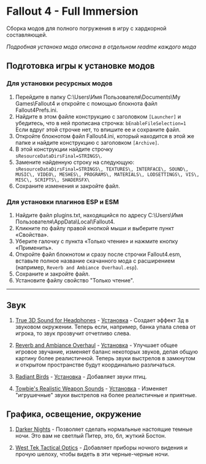 # Fallout 4 - Full Immersion
Сборка модов для полного погружения в игру с хардкорной составляющей.

*Подробная устанока мода описана в отдельном readme каждого мода*

## Подготовка игры к установке модов

### Для установки ресурсных модов

1. Перейдите в папку C:\Users\Имя Пользователя\Documents\My Games\Fallout4 и откройте с помощью блокнота файл Fallout4Prefs.ini.
1. Найдите в этом файле конструкцию с заголовком `[Launcher]` и убедитесь, что в ней прописана строчка: `bEnableFileSelection=1` Если вдруг этой строчке нет, то впишите ее и сохраните файл.
1. Откройте блокнотом файл Fallout4.ini, который находится в этой же папке и найдите конструкцию с заголовком `[Archive]`.
1. В этой конструкции найдите строчку `sResourceDataDirsFinal=STRINGS\`.
1. Замените найденную строку на следующую:
`sResourceDataDirsFinal=STRINGS\, TEXTURES\, INTERFACE\, SOUND\, MUSIC\, VIDEO\, MESHES\, PROGRAMS\, MATERIALS\, LODSETTINGS\, VIS\, MISC\, SCRIPTS\, SHADERSFX\`
1. Сохраните изменения и закройте файл.

### Для установки плагинов ESP и ESM

1. Найдите файл plugins.txt, находящийся по адресу C:\Users\Имя Пользователя\AppData\Local\Fallout4.
1. Кликните по файлу правой кнопкой мыши и выберите пункт «Свойства».
1. Уберите галочку с пункта «Только чтение» и нажмите кнопку «Применить».
1. Откройте файл блокнотом и сразу после строчки Fallout4.esm, вставьте полное название скачанного мода с расширением (например, `Reverb and Ambiance Overhaul.esp`).
1. Сохраните и закройте файл.
1. Установите файлу свойство "Только чтение".

------------------------------------------------------

## Звук

<!-- [Установка]() -->

1. [True 3D Sound for Headphones](https://rd.nexusmods.com/fallout4/mods/19680/?) - [Установка](https://github.com/lomeat/full-immersion/tree/master/True%203D%20Sound%20for%20Headphones) - Создает эффект 3д в звуковом окружении. Теперь если, например, банка упала слева от игрока, то звук прозвучит отчетливо слева.

1. [Reverb and Ambiance Overhaul](https://rd.nexusmods.com/fallout4/mods/10189/?) - [Установка](https://github.com/lomeat/full-immersion/tree/master/Reverb%20and%20Ambiance%20Overhaul%20-%20ALL%20DLC) - Улучшает общее игровое звучание, изменяет баланс некоторых звуков, делая общую картину более реалистичной. Теперь звуки выстрелов в замкнутом и открытом пространстве будут координально различаться.

1. [Radiant Birds](https://rd.nexusmods.com/fallout4/mods/2397/?) - [Установка](https://github.com/lomeat/full-immersion/tree/master/Radiant%20Birds%20v0.5) - Добавляет звуки птиц.

1. [Towbie's Realistic Weapon Sounds](https://rd.nexusmods.com/fallout4/mods/130/?) - [Установка](https://github.com/lomeat/full-immersion/tree/master/Towbie's%20Realistic%20Firearms) - Изменяет "игрушечные" звуки выстрелов на более реалистичные и приятные.

## Графика, освещение, окружение

1. [Darker Nights](https://rd.nexusmods.com/fallout4/mods/191/?) - Позволяет сделать нормальные настоящие темные ночи. Это вам не светлый Питер, это, бл, жуткий Бостон.

1. [West Tek Tactical Optics](https://rd.nexusmods.com/fallout4/mods/12220/?) - Добавляет приборы ночного видения и прочую шелоху, чтобы видеть в эти черные-черные ночи.
